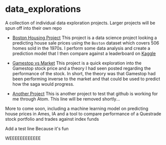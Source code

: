 # data_explorations
A collection of individual data exploration projects.  Larger projects will be spun off into their own repo

- [Boston Housing Project](BostonHousing.md)
  This project is a data science project looking a predicting house sale prices using the `Boston` dataset which covers 506 homes sold in the 1970s.  I perform some data analysis and create a prediction model that I then compare against a leaderboard on [Kaggle](https://www.kaggle.com)

- [Gamestop vs Market](gamestop_vs_market.md)
  This project is a quick exploration into the Gamestop stock price and a theory I had seen posted regarding the performance of the stock.  In short, the theory was that Gamestop had been performing inverse to the market and that could be used to predict how the saga would progress.

- [Another Project](another_project.md)
  This is another project to test that github is working for me through Atom.  This line will be removed shortly...

More to come soon, including a machine learning model on predicting house prices in Ames, IA and a tool to compare performance of a Questrade stock portfolio and trades against index funds


Add a test line
Because it's fun


WEEEEEEEEEEEE

